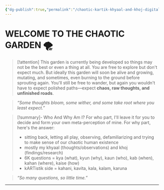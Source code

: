 ```yaml
---
{"dg-publish":true,"permalink":"/chaotic-kartik-khyaal-and-khoj-digital-garden-homepage/","tags":["gardenEntry"],"created":"2025-02-17T20:45:20.305+05:30","updated":"2025-04-02T23:18:28.917+05:30"}
---
```


# **WELCOME TO THE CHAOTIC GARDEN** 🌪️ 


> [!attention] 
> This garden is currently being developed so things may not be the best or even a thing at all. You are free to explore but don't expect much. But ideally this garden will soon be alive and growing, mutating, and sometimes, even burning to the ground before sprouting again. You'll still be free to wander, but again you wouldn't have to expect polished paths—expect **chaos, raw thoughts, and unfinished roads**.

   
> _“Some thoughts bloom, some wither, and some take root where you least expect.”_

   
>[!summary]- Who And Why Am I?
> For who part, I'll leave it for you to decide and form your own meta-perception of mine.
> For why part, here's the answer:
> - sitting back, letting all play, observing, defamiliarizing and trying to make sense of our chaotic human existence
> - mostly my khyaal (thoughts/observations) and khoj (findings/research) 
> - 6K questions = kya (what), kyun (why), kaun (who), kab (when), kahan (where), kaise (how)
> - kARTistik side = kahani, kavita, kala, kalam, karuna 

   
> _“So many questions, so little time.”_


___


